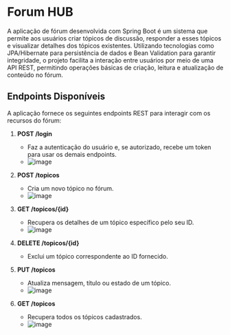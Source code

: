 # Forum HUB

A aplicação de fórum desenvolvida com Spring Boot é um sistema que permite aos usuários criar tópicos de discussão, responder a esses tópicos e visualizar detalhes dos tópicos existentes. Utilizando tecnologias como JPA/Hibernate para persistência de dados e Bean Validation para garantir integridade, o projeto facilita a interação entre usuários por meio de uma API REST, permitindo operações básicas de criação, leitura e atualização de conteúdo no fórum.

## Endpoints Disponíveis

A aplicação fornece os seguintes endpoints REST para interagir com os recursos do fórum:

1. **POST /login**
   - Faz a autenticação do usuário e, se autorizado, recebe um token para usar os demais endpoints.
   - ![image](https://github.com/user-attachments/assets/8530942d-90e0-4d5a-b717-ce0efdfe3cee)


2. **POST /topicos**
   - Cria um novo tópico no fórum.
   - ![image](https://github.com/user-attachments/assets/35e05ef7-fc64-4eef-bf4e-0430d3cfbef3)


3. **GET /topicos/{id}**
   - Recupera os detalhes de um tópico específico pelo seu ID.
   - ![image](https://github.com/user-attachments/assets/75d3d288-d44b-4755-97a3-ad5c5a641e94)


4. **DELETE /topicos/{id}**
   - Exclui um tópico correspondente ao ID fornecido.

5. **PUT /topicos**
   - Atualiza mensagem, título ou estado de um tópico.
   - ![image](https://github.com/user-attachments/assets/7e8345e0-8c5c-4ed5-83f6-623946a6c286)


6. **GET /topicos**
   - Recupera todos os tópicos cadastrados.
   - ![image](https://github.com/user-attachments/assets/4bd8c86c-6f43-4aad-b76f-3b0b52dcba96)

     
